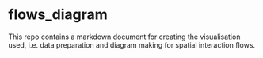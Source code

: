 # flows_diagram
This repo contains a markdown document for creating the visualisation used, i.e. data preparation and diagram making for spatial interaction flows.
